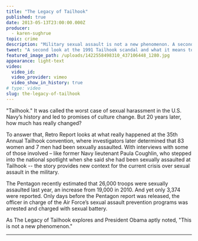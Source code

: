 ```yaml
---
title: "The Legacy of Tailhook"
published: true
date: 2013-05-13T23:00:00.000Z
producer:
  - karen-sughrue
topic: crime
description: "Military sexual assault is not a new phenomenon. A second look at the Tailhook scandal in 1991 reveals what happened then. And what it all means now."
tweet: "A second look at the 1991 Tailhook scandal and what it means to military sexual assaults today:"
featured_image_path: /uploads/1422558498310_437106448_1280.jpg
appearance: light-text
video:
  video_id:
  video_provider: vimeo
  video_show_in_history: true
# type: video
slug: the-legacy-of-tailhook
---
```


"Tailhook." It was called the worst case of sexual harassment in the U.S. Navy’s history and led to promises of culture change. But 20 years later, how much has really changed?

To answer that, Retro Report looks at what really happened at the 35th Annual Tailhook convention, where investigators later determined that 83 women and 7 men had been sexually assaulted. With interviews with some of those involved – like former Navy lieutenant Paula Coughlin, who stepped into the national spotlight when she said she had been sexually assaulted at Tailhook -- the story provides new context for the current crisis over sexual assault in the military.

The Pentagon recently estimated that 26,000 troops were sexually assaulted last year, an increase from 19,000 in 2010\. And yet only 3,374 were reported. Only days before the Pentagon report was released, the officer in charge of the Air Force’s sexual assault prevention programs was arrested and charged with sexual battery.

As The Legacy of Tailhook explores and President Obama aptly noted, "This is not a new phenomenon."

---
